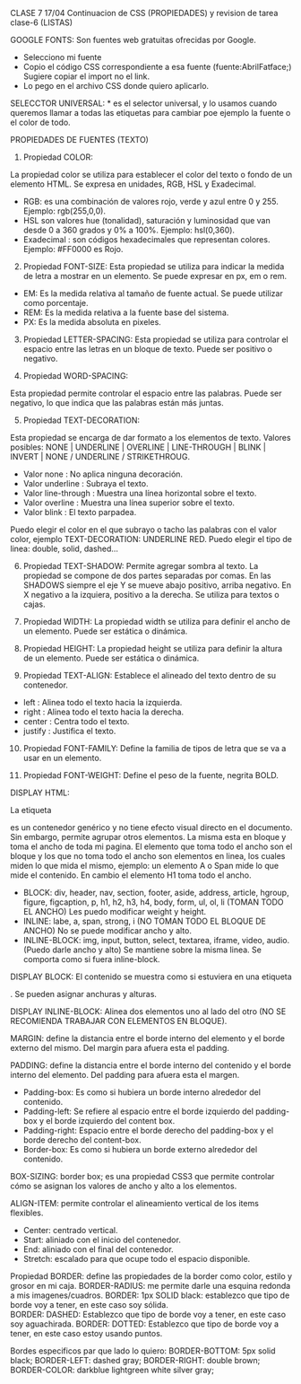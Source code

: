 CLASE 7 17/04
Continuacion de CSS (PROPIEDADES) y revision de tarea clase-6 (LISTAS)

GOOGLE FONTS: Son fuentes web gratuitas ofrecidas por Google. 
* Selecciono mi fuente
* Copio el código CSS correspondiente a esa fuente (fuente:AbrilFatface;) Sugiere copiar el import no el link.
* Lo pego en el archivo CSS donde quiero aplicarlo.

SELECCTOR UNIVERSAL: *  es el selector universal, y lo usamos cuando queremos llamar a todas las etiquetas para cambiar poe ejemplo la fuente o el color de todo.

PROPIEDADES DE FUENTES (TEXTO)

1) Propiedad COLOR: 

La propiedad color se utiliza para establecer el color del texto o fondo de un elemento HTML.
Se expresa en unidades, RGB, HSL y Exadecimal.

* RGB: es una combinación de valores rojo, verde y azul entre 0 y 255. Ejemplo: rgb(255,0,0).
* HSL son valores hue (tonalidad), saturación y luminosidad que van desde 0 a 360 grados y 0% a 100%.      Ejemplo: hsl(0,360).
* Exadecimal : son códigos hexadecimales que representan colores. Ejemplo: #FF0000 es Rojo.

2) Propiedad FONT-SIZE:
Esta propiedad se utiliza para indicar la medida de letra a mostrar en un elemento. Se puede expresar en px, em o rem.

* EM: Es la medida relativa al tamaño de fuente actual. Se puede utilizar como porcentaje.
* REM: Es la medida relativa a la fuente base del sistema.
* PX: Es la medida absoluta en pixeles.

3) Propiedad LETTER-SPACING:
Esta propiedad se utiliza para controlar el espacio entre las letras en un bloque de texto. Puede ser positivo o negativo.

4) Propiedad WORD-SPACING:

Esta propiedad permite controlar el espacio entre las palabras. Puede ser negativo, lo que indica que las palabras están más juntas.

5) Propiedad TEXT-DECORATION:

Esta propiedad se encarga de dar formato a los elementos de texto.
Valores posibles: NONE | UNDERLINE | OVERLINE | LINE-THROUGH | BLINK | INVERT | NONE / UNDERLINE / STRIKETHROUG.

* Valor none : No aplica ninguna decoración.
* Valor underline : Subraya el texto.
* Valor line-through : Muestra una línea horizontal sobre el texto.
* Valor overline : Muestra una línea superior sobre el texto.
* Valor blink : El texto parpadea.

Puedo elegir el color en el que subrayo o tacho las palabras con el valor color, ejemplo TEXT-DECORATION: UNDERLINE RED.
Puedo elegir el tipo de linea: double, solid, dashed...

6) Propiedad TEXT-SHADOW:
Permite agregar sombra al texto. La propiedad se compone de dos partes separadas por comas.  En las SHADOWS siempre el eje Y se mueve abajo positivo, arriba negativo. En X negativo a la izquiera, positivo a la derecha.
Se utiliza para textos o cajas.

7) Propiedad WIDTH: La propiedad width se utiliza para definir el ancho de un elemento. Puede ser estática o dinámica.

8) Propiedad HEIGHT: La propiedad height se utiliza para definir la altura de un elemento. Puede ser estática o dinámica.

9) Propiedad TEXT-ALIGN: Establece el alineado del texto dentro de su contenedor.
* left : Alinea todo el texto hacia la izquierda.
* right : Alinea todo el texto hacia la derecha.
* center : Centra todo el texto.
* justify : Justifica el texto.

10) Propiedad FONT-FAMILY: Define la familia de tipos de letra que se va a usar en un elemento.


11) Propiedad FONT-WEIGHT: Define el peso de la fuente, negrita BOLD.

DISPLAY HTML:

La etiqueta <div> es un contenedor genérico y no tiene efecto visual directo en el documento. Sin embargo, permite agrupar otros elementos. 
La misma esta en bloque y toma el ancho de toda mi pagina.
El elemento que toma todo el ancho son el bloque y los que no toma todo el ancho son elementos en linea, los cuales miden lo que mida el mismo, ejemplo: un elemento A o Span mide lo que mide el contenido. En cambio el elemento H1 toma todo el ancho.


* BLOCK: div, header, nav, section, footer, aside, address, article, hgroup, figure, figcaption, p, h1, h2, h3, h4, body, form, ul, ol, li (TOMAN TODO EL ANCHO) Les puedo modificar weight y height.
* INLINE: labe, a, span, strong, i (NO TOMAN TODO EL BLOQUE DE ANCHO) No se puede modificar ancho y alto.
* INLINE-BLOCK: img, input, button, select, textarea, iframe, video, audio. (Puedo darle ancho y alto) Se mantiene sobre la misma linea. Se comporta como si fuera inline-block.

DISPLAY BLOCK: El contenido se muestra como si estuviera en una etiqueta <div>. Se pueden asignar anchuras y alturas.

DISPLAY INLINE-BLOCK: Alinea dos elementos uno al lado del otro (NO SE RECOMIENDA TRABAJAR CON ELEMENTOS EN BLOQUE).

MARGIN: define la distancia entre el borde interno del elemento y el borde externo del mismo. Del margin para afuera esta el padding.


PADDING: define la distancia entre el borde interno del contenido y el borde interno del elemento. Del padding para afuera esta el margen.
* Padding-box: Es como si hubiera un borde interno alrededor del contenido.
* Padding-left: Se refiere al espacio entre el borde izquierdo del padding-box y el borde izquierdo del content box.
* Padding-right: Espacio entre el borde derecho del padding-box y el borde derecho del content-box.
* Border-box: Es como si hubiera un borde externo alrededor del contenido.

BOX-SIZING: border box; es una propiedad CSS3 que permite controlar cómo se asignan los valores de ancho y alto a los elementos.

ALIGN-ITEM: permite controlar el alineamiento vertical de los items flexibles.
* Center: centrado vertical.
* Start: aliniado con el inicio del contenedor.
* End: aliniado con el final del contenedor.
* Stretch: escalado para que ocupe todo el espacio disponible.


Propiedad BORDER: define las propiedades de la border como color, estilo y grosor en mi caja.
BORDER-RADIUS: me permite darle una esquina redonda a mis imagenes/cuadros.
BORDER: 1px SOLID black: establezco que tipo de borde voy a tener, en este caso soy sólida.  
BORDER: DASHED: Establezco que tipo de borde voy a tener, en este caso soy aguachirada.
BORDER: DOTTED: Establezco que tipo de borde voy a tener, en este caso estoy usando puntos.

Bordes especificos par que lado lo quiero:
BORDER-BOTTOM: 5px solid black;
BORDER-LEFT: dashed gray;
BORDER-RIGHT: double brown;
BORDER-COLOR: darkblue lightgreen white silver gray;



